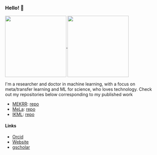 ### Hello! 👋

<a href="https://github.com/IsakFalk/github-readme-stats">
  <img height=200 align="center" src="https://github-readme-stats.vercel.app/api?username=IsakFalk" />
</a>
<a href="https://github.com/IsakFalk/convoychat">
  <img height=200 align="center" src="https://github-readme-stats.vercel.app/api/top-langs?username=IsakFalk&layout=compact&langs_count=8&card_width=320" />
</a>

I'm a researcher and doctor in machine learning, with a focus on meta/transfer learning and ML for science, who loves technology. Check out my repositories below corresponding to my published work

- [MEKRR](https://proceedings.neurips.cc/paper_files/paper/2023/file/5f02c76bc411a6f7c9a8bb2cbf981260-Paper-Conference.pdf): [repo](https://github.com/IsakFalk/atomistic_transfer_mekrr)
- [MeLa](https://ieeexplore.ieee.org/stamp/stamp.jsp?arnumber=10298810): [repo](https://github.com/IsakFalk/mela)
- [IKML](https://proceedings.mlr.press/v180/falk22a.html): [repo](https://github.com/IsakFalk/IKML)

#### Links
- [Orcid](https://orcid.org/0000-0002-6616-0045)
- [Website](https://isakfalk.com/)
- [gscholar](https://scholar.google.com/citations?user=UbC3eScAAAAJ)
